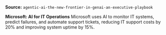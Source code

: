 **Source:** `agentic-ai-the-new-frontier-in-genai-an-executive-playbook`

**Microsoft: AI for IT Operations**
Microsoft uses AI to monitor IT systems, predict failures, and automate support tickets, reducing IT support costs by 20% and improving system uptime by 15%.
